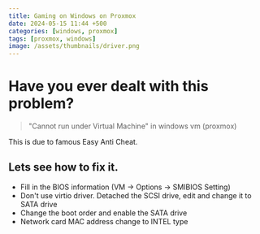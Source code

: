 ```yaml
---
title: Gaming on Windows on Proxmox
date: 2024-05-15 11:44 +500
categories: [windows, proxmox]
tags: [proxmox, windows]
image: /assets/thumbnails/driver.png
---
```


# Have you ever dealt with this problem?

> "Cannot run under Virtual Machine" in windows vm (proxmox)

This is due to famous Easy Anti Cheat.

## Lets see how to fix it.

- Fill in the BIOS information (VM -> Options -> SMIBIOS Setting)
- Don't use virtio driver. Detached the SCSI drive, edit and change it to SATA drive
- Change the boot order and enable the SATA drive
- Network card MAC address change to INTEL type
